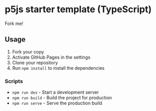 # p5js starter template (TypeScript)

Fork me!

## Usage

1. Fork your copy
2. Activate GitHub Pages in the settings
3. Clone your repository
4. Run `npm install` to install the dependencies

### Scripts

- `npm run dev` - Start a development server
- `npm run build` - Build the project for production
- `npm run serve` - Serve the production build
